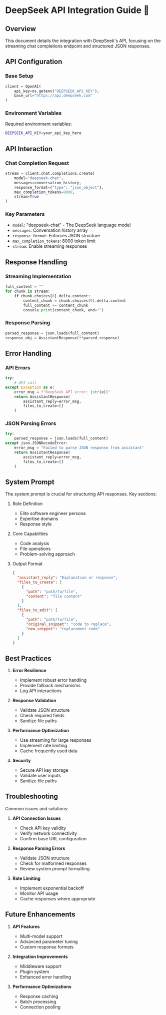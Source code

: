 # DeepSeek API Integration Guide 🔌

## Overview

This document details the integration with DeepSeek's API, focusing on the streaming chat completions endpoint and structured JSON responses.

## API Configuration

### Base Setup
```python
client = OpenAI(
    api_key=os.getenv("DEEPSEEK_API_KEY"),
    base_url="https://api.deepseek.com"
)
```

### Environment Variables
Required environment variables:
```bash
DEEPSEEK_API_KEY=your_api_key_here
```

## API Interaction

### Chat Completion Request
```python
stream = client.chat.completions.create(
    model="deepseek-chat",
    messages=conversation_history,
    response_format={"type": "json_object"},
    max_completion_tokens=8000,
    stream=True
)
```

### Key Parameters
- `model`: "deepseek-chat" - The DeepSeek language model
- `messages`: Conversation history array
- `response_format`: Enforces JSON structure
- `max_completion_tokens`: 8000 token limit
- `stream`: Enable streaming responses

## Response Handling

### Streaming Implementation
```python
full_content = ""
for chunk in stream:
    if chunk.choices[0].delta.content:
        content_chunk = chunk.choices[0].delta.content
        full_content += content_chunk
        console.print(content_chunk, end="")
```

### Response Parsing
```python
parsed_response = json.loads(full_content)
response_obj = AssistantResponse(**parsed_response)
```

## Error Handling

### API Errors
```python
try:
    # API call
except Exception as e:
    error_msg = f"DeepSeek API error: {str(e)}"
    return AssistantResponse(
        assistant_reply=error_msg,
        files_to_create=[]
    )
```

### JSON Parsing Errors
```python
try:
    parsed_response = json.loads(full_content)
except json.JSONDecodeError:
    error_msg = "Failed to parse JSON response from assistant"
    return AssistantResponse(
        assistant_reply=error_msg,
        files_to_create=[]
    )
```

## System Prompt

The system prompt is crucial for structuring API responses. Key sections:

1. Role Definition
   - Elite software engineer persona
   - Expertise domains
   - Response style

2. Core Capabilities
   - Code analysis
   - File operations
   - Problem-solving approach

3. Output Format
   ```json
   {
     "assistant_reply": "Explanation or response",
     "files_to_create": [
       {
         "path": "path/to/file",
         "content": "file content"
       }
     ],
     "files_to_edit": [
       {
         "path": "path/to/file",
         "original_snippet": "code to replace",
         "new_snippet": "replacement code"
       }
     ]
   }
   ```

## Best Practices

1. **Error Resilience**
   - Implement robust error handling
   - Provide fallback mechanisms
   - Log API interactions

2. **Response Validation**
   - Validate JSON structure
   - Check required fields
   - Sanitize file paths

3. **Performance Optimization**
   - Use streaming for large responses
   - Implement rate limiting
   - Cache frequently used data

4. **Security**
   - Secure API key storage
   - Validate user inputs
   - Sanitize file paths

## Troubleshooting

Common issues and solutions:

1. **API Connection Issues**
   - Check API key validity
   - Verify network connectivity
   - Confirm base URL configuration

2. **Response Parsing Errors**
   - Validate JSON structure
   - Check for malformed responses
   - Review system prompt formatting

3. **Rate Limiting**
   - Implement exponential backoff
   - Monitor API usage
   - Cache responses where appropriate

## Future Enhancements

1. **API Features**
   - Multi-model support
   - Advanced parameter tuning
   - Custom response formats

2. **Integration Improvements**
   - Middleware support
   - Plugin system
   - Enhanced error handling

3. **Performance Optimizations**
   - Response caching
   - Batch processing
   - Connection pooling